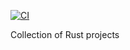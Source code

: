 [![CI](https://github.com/Ang-Andrew/rust_explore/actions/workflows/rust_build.yaml/badge.svg)](https://github.com/Ang-Andrew/rust_explore/actions/workflows/rust_build.yaml)

Collection of Rust projects
